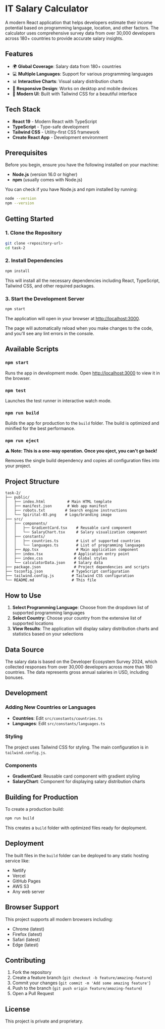 # IT Salary Calculator

A modern React application that helps developers estimate their income potential based on programming language, location, and other factors. The calculator uses comprehensive survey data from over 30,000 developers across 180+ countries to provide accurate salary insights.

## Features

- 🌍 **Global Coverage**: Salary data from 180+ countries
- 💻 **Multiple Languages**: Support for various programming languages
- 📊 **Interactive Charts**: Visual salary distribution charts
- 📱 **Responsive Design**: Works on desktop and mobile devices
- 🎨 **Modern UI**: Built with Tailwind CSS for a beautiful interface

## Tech Stack

- **React 19** - Modern React with TypeScript
- **TypeScript** - Type-safe development
- **Tailwind CSS** - Utility-first CSS framework
- **Create React App** - Development environment

## Prerequisites

Before you begin, ensure you have the following installed on your machine:

- **Node.js** (version 16.0 or higher)
- **npm** (usually comes with Node.js)

You can check if you have Node.js and npm installed by running:

```bash
node --version
npm --version
```

## Getting Started

### 1. Clone the Repository

```bash
git clone <repository-url>
cd task-2
```

### 2. Install Dependencies

```bash
npm install
```

This will install all the necessary dependencies including React, TypeScript, Tailwind CSS, and other required packages.

### 3. Start the Development Server

```bash
npm start
```

The application will open in your browser at [http://localhost:3000](http://localhost:3000).

The page will automatically reload when you make changes to the code, and you'll see any lint errors in the console.

## Available Scripts

### `npm start`
Runs the app in development mode. Open [http://localhost:3000](http://localhost:3000) to view it in the browser.

### `npm test`
Launches the test runner in interactive watch mode.

### `npm run build`
Builds the app for production to the `build` folder. The build is optimized and minified for the best performance.

### `npm run eject`
⚠️ **Note: This is a one-way operation. Once you eject, you can't go back!**

Removes the single build dependency and copies all configuration files into your project.

## Project Structure

```
task-2/
├── public/
│   ├── index.html          # Main HTML template
│   ├── manifest.json       # Web app manifest
│   ├── robots.txt         # Search engine instructions
│   └── Spirital-03.png    # Logo/branding image
├── src/
│   ├── components/
│   │   ├── GradientCard.tsx    # Reusable card component
│   │   └── SalaryChart.tsx     # Salary visualization component
│   ├── constants/
│   │   ├── countries.ts        # List of supported countries
│   │   └── languages.ts        # List of programming languages
│   ├── App.tsx                 # Main application component
│   ├── index.tsx              # Application entry point
│   ├── index.css              # Global styles
│   └── calculatorData.json    # Salary data
├── package.json               # Project dependencies and scripts
├── tsconfig.json             # TypeScript configuration
├── tailwind.config.js        # Tailwind CSS configuration
└── README.md                 # This file
```

## How to Use

1. **Select Programming Language**: Choose from the dropdown list of supported programming languages
2. **Select Country**: Choose your country from the extensive list of supported locations
3. **View Results**: The application will display salary distribution charts and statistics based on your selections

## Data Source

The salary data is based on the Developer Ecosystem Survey 2024, which collected responses from over 30,000 developers across more than 180 countries. The data represents gross annual salaries in USD, including bonuses.

## Development

### Adding New Countries or Languages

- **Countries**: Edit `src/constants/countries.ts`
- **Languages**: Edit `src/constants/languages.ts`

### Styling

The project uses Tailwind CSS for styling. The main configuration is in `tailwind.config.js`.

### Components

- **GradientCard**: Reusable card component with gradient styling
- **SalaryChart**: Component for displaying salary distribution charts

## Building for Production

To create a production build:

```bash
npm run build
```

This creates a `build` folder with optimized files ready for deployment.

## Deployment

The built files in the `build` folder can be deployed to any static hosting service like:
- Netlify
- Vercel
- GitHub Pages
- AWS S3
- Any web server

## Browser Support

This project supports all modern browsers including:
- Chrome (latest)
- Firefox (latest)
- Safari (latest)
- Edge (latest)

## Contributing

1. Fork the repository
2. Create a feature branch (`git checkout -b feature/amazing-feature`)
3. Commit your changes (`git commit -m 'Add some amazing feature'`)
4. Push to the branch (`git push origin feature/amazing-feature`)
5. Open a Pull Request

## License

This project is private and proprietary.
